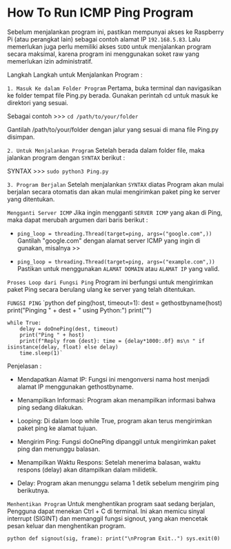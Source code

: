 # How To Run ICMP Ping Program 

Sebelum menjalankan program ini, pastikan mempunyai akses ke Raspberry Pi (atau perangkat lain) sebagai contoh alamat IP `192.168.5.83`. Lalu memerlukan juga perlu memiliki akses `SUDO` untuk menjalankan program secara maksimal, karena program ini menggunakan soket raw yang memerlukan izin administratif.

Langkah Langkah untuk Menjalankan Program :

`1. Masuk Ke dalam Folder Program`
Pertama, buka terminal dan navigasikan ke folder tempat file Ping.py berada. Gunakan perintah cd untuk masuk ke direktori yang sesuai.

Sebagai contoh >>> `cd /path/to/your/folder`

Gantilah /path/to/your/folder dengan jalur yang sesuai di mana file Ping.py disimpan.


`2. Untuk Menjalankan Program`
Setelah berada dalam folder file, maka jalankan program dengan `SYNTAX` berikut :

SYNTAX >>>  `sudo python3 Ping.py`

`3. Program Berjalan`
Setelah menjalankan `SYNTAX` diatas Program akan mulai berjalan secara otomatis dan akan mulai mengirimkan paket ping ke server yang ditentukan.

`Mengganti Server ICMP`
Jika ingin mengganti `SERVER ICMP` yang akan di Ping, maka dapat merubah argumen dari baris berikut :

- `ping_loop = threading.Thread(target=ping, args=("google.com",))`
Gantilah "google.com" dengan alamat server ICMP yang ingin di gunakan, misalnya >>

- `ping_loop = threading.Thread(target=ping, args=("example.com",))`
Pastikan untuk menggunakan `ALAMAT DOMAIN` atau `ALAMAT IP` yang valid.

`Proses Loop dari Fungsi Ping`
Program ini berfungsi untuk mengirimkan paket Ping secara berulang ulang ke server yang telah ditentukan.

`FUNGSI PING`
`python
def ping(host, timeout=1):
    dest = gethostbyname(host) 
    print("Pinging " + dest + " using Python:")
    print("")
    
    while True:
        delay = doOnePing(dest, timeout)
        print("Ping " + host)
        print(f"Reply from {dest}: time = {delay*1000:.0f} ms\n " if isinstance(delay, float) else delay)
        time.sleep(1)`

Penjelasan :

- Mendapatkan Alamat IP: Fungsi ini mengonversi nama host menjadi alamat IP menggunakan gethostbyname.

- Menampilkan Informasi: Program akan menampilkan informasi bahwa ping sedang dilakukan.

- Looping: Di dalam loop while True, program akan terus mengirimkan paket ping ke alamat tujuan.

- Mengirim Ping: Fungsi doOnePing dipanggil untuk mengirimkan paket ping dan menunggu balasan.

- Menampilkan Waktu Respons: Setelah menerima balasan, waktu respons (delay) akan ditampilkan dalam milidetik.

- Delay: Program akan menunggu selama 1 detik sebelum mengirim ping berikutnya.

`Menhentikan Program`
Untuk menghentikan program saat sedang berjalan, Pengguna dapat menekan Ctrl + C di terminal. Ini akan memicu sinyal interrupt (SIGINT) dan memanggil fungsi signout, yang akan mencetak pesan keluar dan menghentikan program.

`python
def signout(sig, frame):
    print("\nProgram Exit..")
    sys.exit(0)
`
